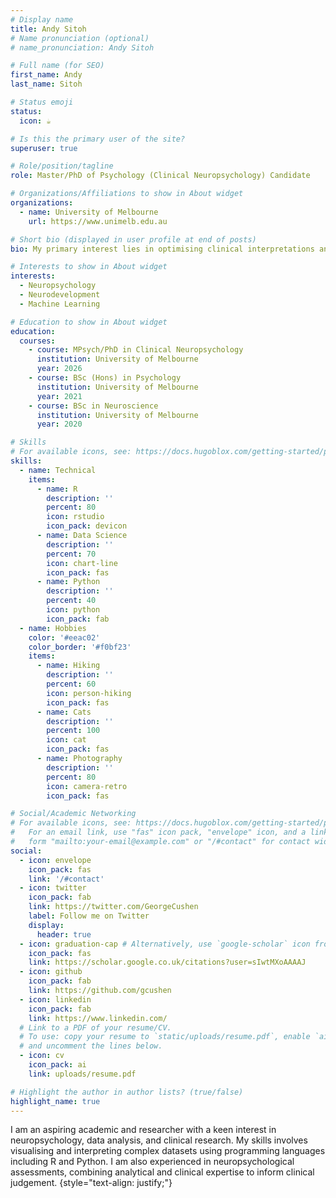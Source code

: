 ```yaml
---
# Display name
title: Andy Sitoh
# Name pronunciation (optional)
# name_pronunciation: Andy Sitoh

# Full name (for SEO)
first_name: Andy
last_name: Sitoh

# Status emoji
status:
  icon: ☕️

# Is this the primary user of the site?
superuser: true

# Role/position/tagline
role: Master/PhD of Psychology (Clinical Neuropsychology) Candidate

# Organizations/Affiliations to show in About widget
organizations:
  - name: University of Melbourne
    url: https://www.unimelb.edu.au

# Short bio (displayed in user profile at end of posts)
bio: My primary interest lies in optimising clinical interpretations and decision-making in neuropsychology

# Interests to show in About widget
interests:
  - Neuropsychology
  - Neurodevelopment
  - Machine Learning

# Education to show in About widget
education:
  courses:
    - course: MPsych/PhD in Clinical Neuropsychology  
      institution: University of Melbourne
      year: 2026 
    - course: BSc (Hons) in Psychology
      institution: University of Melbourne
      year: 2021
    - course: BSc in Neuroscience
      institution: University of Melbourne
      year: 2020

# Skills
# For available icons, see: https://docs.hugoblox.com/getting-started/page-builder/#icons
skills:
  - name: Technical
    items:
      - name: R
        description: ''
        percent: 80
        icon: rstudio
        icon_pack: devicon
      - name: Data Science
        description: ''
        percent: 70
        icon: chart-line
        icon_pack: fas
      - name: Python
        description: ''
        percent: 40
        icon: python
        icon_pack: fab
  - name: Hobbies
    color: '#eeac02'
    color_border: '#f0bf23'
    items:
      - name: Hiking
        description: ''
        percent: 60
        icon: person-hiking
        icon_pack: fas
      - name: Cats
        description: ''
        percent: 100
        icon: cat
        icon_pack: fas
      - name: Photography
        description: ''
        percent: 80
        icon: camera-retro
        icon_pack: fas

# Social/Academic Networking
# For available icons, see: https://docs.hugoblox.com/getting-started/page-builder/#icons
#   For an email link, use "fas" icon pack, "envelope" icon, and a link in the
#   form "mailto:your-email@example.com" or "/#contact" for contact widget.
social:
  - icon: envelope
    icon_pack: fas
    link: '/#contact'
  - icon: twitter
    icon_pack: fab
    link: https://twitter.com/GeorgeCushen
    label: Follow me on Twitter
    display:
      header: true
  - icon: graduation-cap # Alternatively, use `google-scholar` icon from `ai` icon pack
    icon_pack: fas
    link: https://scholar.google.co.uk/citations?user=sIwtMXoAAAAJ
  - icon: github
    icon_pack: fab
    link: https://github.com/gcushen
  - icon: linkedin
    icon_pack: fab
    link: https://www.linkedin.com/
  # Link to a PDF of your resume/CV.
  # To use: copy your resume to `static/uploads/resume.pdf`, enable `ai` icons in `params.yaml`,
  # and uncomment the lines below.
  - icon: cv
    icon_pack: ai
    link: uploads/resume.pdf

# Highlight the author in author lists? (true/false)
highlight_name: true
---
```


I am an aspiring academic and researcher with a keen interest in neuropsychology, data analysis, and clinical research. My skills involves visualising and interpreting complex datasets using programming languages including R and Python. I am also experienced in neuropsychological assessments, combining analytical and clinical expertise to inform clinical judgement.
{style="text-align: justify;"}
